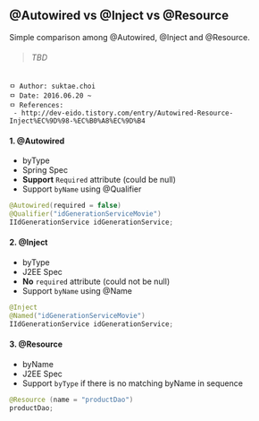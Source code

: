 ## @Autowired vs @Inject vs @Resource
Simple comparison among @Autowired, @Inject and @Resource.

>###### TBD

```
ㅁ Author: suktae.choi
ㅁ Date: 2016.06.20 ~
ㅁ References:
 - http://dev-eido.tistory.com/entry/Autowired-Resource-Inject%EC%9D%98-%EC%B0%A8%EC%9D%B4
```

#### 1. @Autowired
 - byType
 - Spring Spec
 - **Support** `Required` attribute (could be null)
 - Support `byName` using @Qualifier

```java
@Autowired(required = false)
@Qualifier("idGenerationServiceMovie")
IIdGenerationService idGenerationService;
```

#### 2. @Inject
 - byType
 - J2EE Spec
 - **No** `required` attribute (could not be null)
 - Support `byName` using @Name

```java
@Inject
@Named("idGenerationServiceMovie")
IIdGenerationService idGenerationService;
```

#### 3. @Resource
 - byName
 - J2EE Spec
 - Support `byType` if there is no matching byName in sequence

```java
@Resource (name = "productDao")
productDao;
```
